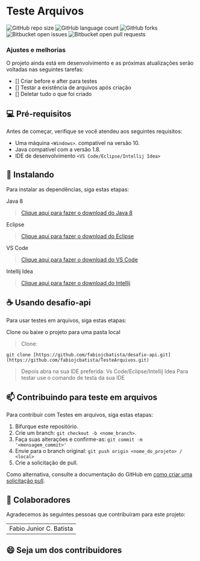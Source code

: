 # Teste Arquivos

![GitHub repo size](https://img.shields.io/github/repo-size/fabiojcbatista/testearquivos?style=for-the-badge)
![GitHub language count](https://img.shields.io/github/languages/count/fabiojcbatista/TesteArquivos?style=for-the-badge)
![GitHub forks](https://img.shields.io/github/forks/fabiojcbatista/TesteArquivos?style=for-the-badge)
![Bitbucket open issues](https://img.shields.io/bitbucket/issues/fabiojcbatista/TesteArquivos?style=for-the-badge)
![Bitbucket open pull requests](https://img.shields.io/bitbucket/pr-raw/fabiojcbatista/TesteArquivos?style=for-the-badge)


### Ajustes e melhorias

O projeto ainda está em desenvolvimento e as próximas atualizações serão voltadas nas seguintes tarefas:

- [] Criar before e after para testes
- [] Testar a existência de arquivos após criação
- [] Deletar tudo o que foi criado

## 💻 Pré-requisitos

Antes de começar, verifique se você atendeu aos seguintes requisitos:

- Uma máquina `<Windows>`. compatível na versão 10.
- Java compatível com a versão 1.8.
- IDE de desenvolvimento `<VS Code/Eclipse/Intellij Idea>`

## 🚀 Instalando

Para instalar as dependências, siga estas etapas:


Java 8

> [Clique aqui para fazer o download do Java 8](https://javadl.oracle.com/webapps/download/AutoDL?BundleId=246471_2dee051a5d0647d5be72a7c0abff270e)

Eclipse

> [Clique aqui para fazer o download do Eclipse](https://www.eclipse.org/downloads/)

VS Code

> [Clique aqui para fazer o download do VS Code](https://code.visualstudio.com/download)

Intellij Idea

> [Clique aqui para fazer o download do Intellij](https://www.jetbrains.com/pt-br/idea/download/)

## ☕ Usando desafio-api

Para usar testes em arquivos, siga estas etapas:

Clone ou baixe o projeto para uma pasta local

> Clone:

```
git clone [https://github.com/fabiojcbatista/desafio-api.git](https://github.com/fabiojcbatista/TesteArquivos.git)
```

> Depois abra na sua IDE preferida: Vs Code/Eclipse/Intellij Idea
> Para testar use o comando de testa da sua IDE

## 📫 Contribuindo para teste em arquivos

Para contribuir com Testes em arquivos, siga estas etapas:

1. Bifurque este repositório.
2. Crie um branch: `git checkout -b <nome_branch>`.
3. Faça suas alterações e confirme-as: `git commit -m '<mensagem_commit>'`
4. Envie para o branch original: `git push origin <nome_do_projeto> / <local>`
5. Crie a solicitação de pull.

Como alternativa, consulte a documentação do GitHub em [como criar uma solicitação pull](https://help.github.com/en/github/collaborating-with-issues-and-pull-requests/creating-a-pull-request).

## 🤝 Colaboradores

Agradecemos às seguintes pessoas que contribuíram para este projeto:

<table>
  <tr>
    <td align="center">Fabio Junior C. Batista</td>

  </tr>
</table>

## 😄 Seja um dos contribuidores<br>
